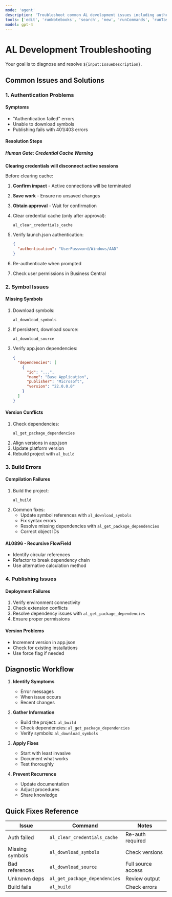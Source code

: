 ```yaml
---
mode: 'agent'
description: 'Troubleshoot common AL development issues including authentication, symbols, and dependencies.'
tools: ['edit', 'runNotebooks', 'search', 'new', 'runCommands', 'runTasks', 'runSubagent', 'usages', 'vscodeAPI', 'problems', 'changes', 'testFailure', 'openSimpleBrowser', 'fetch', 'githubRepo', 'ms-dynamics-smb.al/al_build', 'ms-dynamics-smb.al/al_download_symbols', 'ms-dynamics-smb.al/al_download_source', 'ms-dynamics-smb.al/al_clear_credentials_cache', 'extensions', 'todos', 'runTests']
model: gpt-4
---
```


# AL Development Troubleshooting

Your goal is to diagnose and resolve `${input:IssueDescription}`.

## Common Issues and Solutions

### 1. Authentication Problems

#### Symptoms
- "Authentication failed" errors
- Unable to download symbols
- Publishing fails with 401/403 errors

#### Resolution Steps

##### Human Gate: Credential Cache Warning
**Clearing credentials will disconnect active sessions**

Before clearing cache:
1. **Confirm impact** - Active connections will be terminated
2. **Save work** - Ensure no unsaved changes
3. **Obtain approval** - Wait for confirmation

1. Clear credential cache (only after approval):
   ```
   al_clear_credentials_cache
   ```
2. Verify launch.json authentication:
   ```json
   {
     "authentication": "UserPassword/Windows/AAD"
   }
   ```
3. Re-authenticate when prompted
4. Check user permissions in Business Central

### 2. Symbol Issues

#### Missing Symbols
1. Download symbols:
   ```
   al_download_symbols
   ```
2. If persistent, download source:
   ```
   al_download_source
   ```
3. Verify app.json dependencies:
   ```json
   {
     "dependencies": [
       {
         "id": "...",
         "name": "Base Application",
         "publisher": "Microsoft",
         "version": "22.0.0.0"
       }
     ]
   }
   ```

#### Version Conflicts
1. Check dependencies:
   ```
   al_get_package_dependencies
   ```
2. Align versions in app.json
3. Update platform version
4. Rebuild project with `al_build`

### 3. Build Errors

#### Compilation Failures
1. Build the project:
   ```
   al_build
   ```
2. Common fixes:
   - Update symbol references with `al_download_symbols`
   - Fix syntax errors
   - Resolve missing dependencies with `al_get_package_dependencies`
   - Correct object IDs

#### AL0896 - Recursive FlowField
- Identify circular references
- Refactor to break dependency chain
- Use alternative calculation method

### 4. Publishing Issues

#### Deployment Failures
1. Verify environment connectivity
2. Check extension conflicts
3. Resolve dependency issues with `al_get_package_dependencies`
4. Ensure proper permissions

#### Version Problems
- Increment version in app.json
- Check for existing installations
- Use force flag if needed

## Diagnostic Workflow

1. **Identify Symptoms**
   - Error messages
   - When issue occurs
   - Recent changes

2. **Gather Information**
   - Build the project: `al_build`
   - Check dependencies: `al_get_package_dependencies`
   - Verify symbols: `al_download_symbols`

3. **Apply Fixes**
   - Start with least invasive
   - Document what works
   - Test thoroughly

4. **Prevent Recurrence**
   - Update documentation
   - Adjust procedures
   - Share knowledge

## Quick Fixes Reference

| Issue | Command | Notes |
|-------|---------|-------|
| Auth failed | `al_clear_credentials_cache` | Re-auth required |
| Missing symbols | `al_download_symbols` | Check versions |
| Bad references | `al_download_source` | Full source access |
| Unknown deps | `al_get_package_dependencies` | Review output |
| Build fails | `al_build` | Check errors |